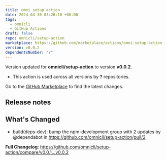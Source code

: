 ```yaml
---
title: omni setup action
date: 2024-04-30 03:26:10 +00:00
tags:
  - omnicli
  - GitHub Actions
draft: false
repo: omnicli/setup-action
marketplace: https://github.com/marketplace/actions/omni-setup-action
version: v0.0.2
dependentsNumber: "?"
---
```



Version updated for **omnicli/setup-action** to version **v0.0.2**.
- This action is used across all versions by **?** repositories.

Go to the [GitHub Marketplace](https://github.com/marketplace/actions/omni-setup-action) to find the latest changes.

## Release notes

## What's Changed
* build(deps-dev): bump the npm-development group with 2 updates by @dependabot in https://github.com/omnicli/setup-action/pull/2


**Full Changelog**: https://github.com/omnicli/setup-action/compare/v0.0.1...v0.0.2
